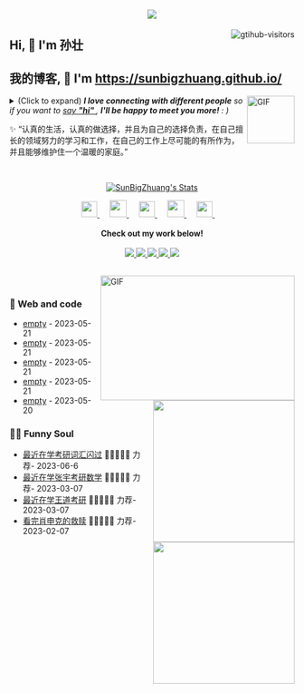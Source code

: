 <h1 align="center"> <a href="https://sunguoqi.com/"> <img src="https://readme-typing-svg.herokuapp.com/?lines=console.log(%22Hello%2C%20World!%22);孙壮同学祝您今天愉快!&center=true&size=27"> </a> </h1>
<a href="https://github.com/SunBigZhuang/computer-vision-in-action">
    <img align="right" src="https://komarev.com/ghpvc/?username=SunBigZhuang&label=Visitors&color=red&style=flat&logo=github" alt="gtihub-visitors" />
</a>
 
## Hi, 👋  I'm 孙壮
## 我的博客, 👋  I'm <a href="[http://welcome.voup.cn](https://sunbigzhuang.github.io/)">https://sunbigzhuang.github.io/</a>
 
<img align="right" alt="GIF" src="https://media.giphy.com/media/LnQjpWaON8nhr21vNW/giphy.gif" width="84" title="Say HI"> <details><summary>(Click to expand) <em><b>I love connecting with different people</b> so if you want to <a href="https://voup.cn" >say <b>"hi" </b></a>, <b>I'll be happy to meet you more!</b> : )</em></summary>
 
<!--my introduction start-->
    
- 🔭 empty
- 🌱 empty
- 🤔 Only two things make me moved. 
  1. empty
  2. empty
- ❤️ I like eating 🍉, raising 🐓, playing 🏓, sleeping in 🛌 and 📺 [ACGN]
- 💬 Be free to ask me about anything [here](https://github.com/SunBigZhuang/SunBigZhuang/issues).
 
---
</details>
  
  ✨ “认真的生活，认真的做选择，并且为自己的选择负责，在自己擅长的领域努力的学习和工作，在自己的工作上尽可能的有所作为，并且能够维护住一个温暖的家庭。”
 
 
<!--my introduction end -->
 
<br>
 
<p align="center">
  <a href="https://github.com/SunBigZhuang" class="rich-diff-level-one">
    <img src="https://github-readme-stats.vercel.app/api?username=SunBigZhuang&title_color=333&text_color=777" alt="SunBigZhuang's Stats" >
    <!-- &hide=issues
    <img src="https://github-readme-stats.vercel.app/api?username=SunBigZhuang&hide=issues&title_color=333&text_color=777" alt="SunBigZhuang's Stats" >
    -->
  </a>
</p>
 
<p align="center">
  <a href= "https://voup.cn/wp-content/uploads/2023/06/voup-weixing.jpg" target="_blank" alt="WeChat" title="WeChat">
    <img src="https://img.icons8.com/ios-filled/50/000000/weixing.png" width="28px"/>
  </a>
  &emsp;
 
  <a href="https://space.bilibili.com/275728029" target="_blank" alt="Bilibili" title="Bilibili">
    <img src="https://user-images.githubusercontent.com/29084184/166415345-91925d37-c66f-448f-8d75-c8355fe0b692.png" width="30px"/>
  </a>
  &emsp;
  <a href= "https://voup.cn" target="_blank" alt="Instagram" title="Instagram">
    <img src="https://voup.cn/wp-content/uploads/2023/06/icons8-log-cabin-32.png" width="28px"/>
  </a>
  &emsp;
      <a href="https://blog.csdn.net/HHHHHHHHII" target="_blank" alt="CSDN" title="CSDN">
    <img src="https://img.icons8.com/material/48/000000/csdn.png" width="30px"/>
  </a>
  &emsp;
     <a href="https://www.zhihu.com/people/mei-yi-tian-wei-ming-tian-33-52" target="_blank" alt="Zhihu" title="Zhihu">
    <img src="https://img.icons8.com/material-two-tone/50/000000/zhihu.png" width="28px"/>
  </a>
  &emsp;
  <br><br>
  <strong>Check out my work below!</strong>
  <br><br>
  <a href="https://github.com/SunBigZhuang">
    <img src="https://badges.strrl.dev/visits/SunBigZhuang/SunBigZhuang?style=flat-square&color=black&logo=github">
  </a>
  <a href="https://github.com/SunBigZhuang">
    <img src="https://badges.strrl.dev/years/SunBigZhuang?style=flat-square&color=black&logo=github">
  </a>
  <a href="https://github.com/SunBigZhuang?tab=repositories">
    <img src="https://badges.strrl.dev/repos/SunBigZhuang?style=flat-square&color=black&logo=github">
  </a>
  <a href="https://gist.github.com/SunBigZhuang">
    <img src="https://badges.strrl.dev/gists/SunBigZhuang?style=flat-square&color=black&logo=github">
  </a>
  <a href="https://github.com/SunBigZhuang">
    <img src="https://badges.strrl.dev/commits/monthly/SunBigZhuang?style=flat-square&color=black&logo=github">
  </a>
</p>
 
<h2></h2>
 
<img align="right" alt="GIF" src="OctoCharmve/code.gif" width="343" height="220" title="Do what you like, and do it best!"> &nbsp;&nbsp;&nbsp;&nbsp;
 
### 🧠 Web and code
 
<img align="right" width="250" src="https://cdn.jsdelivr.net/gh/sun0225SUN/sun0225SUN/assets/images/hi.gif" />
 
<!-- START_SECTION:brain -->
* <a href='http://welcome.voup.cn' target='_blank'>empty</a> - 2023-05-21
* <a href='http://welcome.voup.cn' target='_blank'>empty</a> - 2023-05-21
* <a href='http://welcome.voup.cn' target='_blank'>empty</a> - 2023-05-21
* <a href='http://welcome.voup.c' target='_blank'>empty</a> - 2023-05-21
* <a href='http://welcome.voup.c' target='_blank'>empty</a> - 2023-05-20
<!-- END_SECTION:brain -->
 
</td></tr>
 
<tr><td>
 
### 🤾‍♂️ Funny Soul
 
<img align="right" width="250" src="https://cdn.jsdelivr.net/gh/sun0225SUN/sun0225SUN/assets/images/hi.gif" />
 
<!-- START_SECTION:douban -->
* <a href='https://www.bing.com/search?q=%E8%80%83%E7%A0%94%E8%AF%8D%E6%B1%87%E9%97%AA%E8%BF%87' target='_blank'>最近在学考研词汇闪过</a> 🌟🌟🌟🌟🌟 力荐- 2023-06-6
* <a href='https://www.bing.com/search?q=%E5%BC%A0%E5%AE%87%E8%80%83%E7%A0%94%E6%95%B0%E5%AD%A6&qs=n&form=QBRE&sp=-1&lq=0&pq=%E5%BC%A0%E5%AE%87%E8%80%83%E7%A0%94%E6%95%B0%E5%AD%A6&sc=10-6&sk=&cvid=69AADEED0BDA40CEAEA6681A39320017&ghsh=0&ghacc=0&ghpl=' target='_blank'>最近在学张宇考研数学</a> 🌟🌟🌟🌟🌟 力荐- 2023-03-07
* <a href='https://search.bilibili.com/all?keyword=%E7%8E%8B%E9%81%93%E8%80%83%E7%A0%94' target='_blank'>最近在学王道考研</a> 🌟🌟🌟🌟🌟 力荐- 2023-03-07
* <a href='http://movie.douban.com/subject/1292052/' target='_blank'>看完肖申克的救赎</a> 🌟🌟🌟🌟🌟 力荐- 2023-02-07
 
 
<!-- END_SECTION:douban -->
 
</td></tr>
 
<tr><td>
